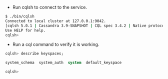 - Run cqlsh to connect to the service.

```sh
$ ./bin/cqlsh
Connected to local cluster at 127.0.0.1:9042.
[cqlsh 5.0.1 | Cassandra 3.9-SNAPSHOT | CQL spec 3.4.2 | Native protocol v4]
Use HELP for help.
cqlsh> 
```

- Run a cql command to verify it is working.

```sql
cqlsh> describe keyspaces;

system_schema  system_auth  system  default_keyspace

cqlsh> 
```

